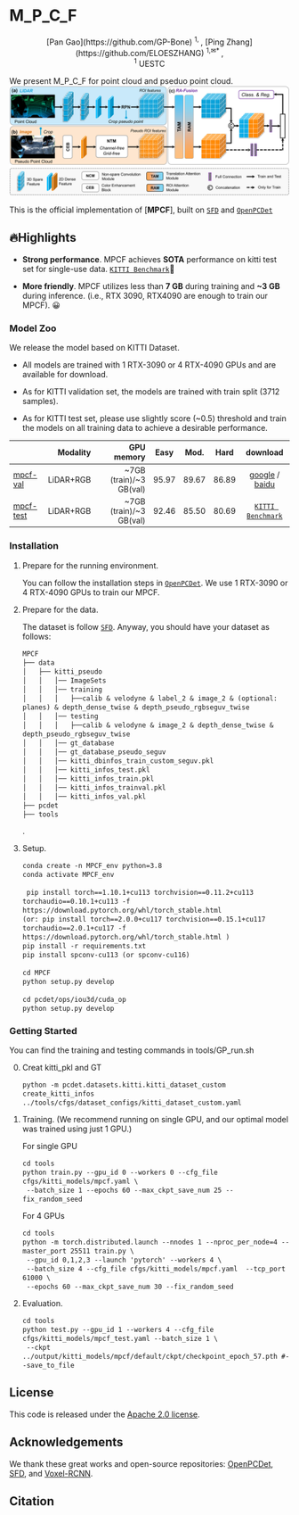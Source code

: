# M_P_C_F

<div align="center">
[Pan Gao](https://github.com/GP-Bone) <sup>1, </sup>,
[Ping Zhang](https://github.com/ELOESZHANG) <sup>1,✉* </sup>,
<br>
<sup>1</sup> UESTC
<br>
</div>

   We present M_P_C_F for point cloud and pseduo point cloud. 
![](./MPCF.png)

This is the official implementation of [**MPCF**], built on [`SFD`](https://github.com/LittlePey/SFD) and [`OpenPCDet`](https://github.com/open-mmlab/OpenPCDet) 



## 🔥Highlights

* **Strong performance**. MPCF achieves **SOTA** performance on kitti test set for single-use data. [`KITTI Benchmark`](https://www.cvlibs.net/datasets/kitti/eval_object.php?obj_benchmark=3d)💪

* **More friendly**. MPCF utilizes less than **7 GB** during training and  **~3 GB** during inference. (i.e., RTX 3090, RTX4090 are enough to train our MPCF). 😀




### Model Zoo
We release the model based on KITTI Dataset.

* All models are trained with 1 RTX-3090 or 4 RTX-4090 GPUs and are available for download. 

* As for KITTI validation set, the models are trained with train split (3712 samples).

* As for KITTI test set, please use slightly score (~0.5) threshold and train the models on all training data to achieve a desirable performance.

|                                             |Modality|GPU memory| Easy | Mod. | Hard  | download | 
|---------------------------------------------|----------:|----------:|:-------:|:-------:|:-------:|:---------:|
| [mpcf-val](tools/cfgs/kitti_models/mpcf.yaml)|LiDAR+RGB|~7GB (train)/~3 GB(val) |95.97 |89.67| 86.89| [google](https://drive.google.com/file/d/1AT2sthr0YhI5ZurtwLghpp60baefC1C_/view?usp=sharing) / [baidu]() | 
| [mpcf-test](tools/cfgs/kitti_models/mpcf_can.yaml)|LiDAR+RGB |~7GB (train)/~3 GB(val)| 92.46 |85.50 |80.69 | [`KITTI Benchmark`](https://www.cvlibs.net/datasets/kitti/eval_object.php?obj_benchmark=3d) |


### Installation
1.  Prepare for the running environment. 

    You can  follow the installation steps in [`OpenPCDet`](https://github.com/open-mmlab/OpenPCDet). We use 1 RTX-3090 or 4 RTX-4090 GPUs to train our MPCF.

2. Prepare for the data.  
    
    The dataset is follow [`SFD`](https://github.com/LittlePey/SFD). Anyway, you should have your dataset as follows:

    ```
    MPCF
    ├── data
    │   ├── kitti_pseudo
    │   │   │── ImageSets
    │   │   │── training
    │   │   │   ├──calib & velodyne & label_2 & image_2 & (optional: planes) & depth_dense_twise & depth_pseudo_rgbseguv_twise
    │   │   │── testing
    │   │   │   ├──calib & velodyne & image_2 & depth_dense_twise & depth_pseudo_rgbseguv_twise
    │   │   │── gt_database
    │   │   │── gt_database_pseudo_seguv
    │   │   │── kitti_dbinfos_train_custom_seguv.pkl
    │   │   │── kitti_infos_test.pkl
    │   │   │── kitti_infos_train.pkl
    │   │   │── kitti_infos_trainval.pkl
    │   │   │── kitti_infos_val.pkl
    ├── pcdet
    ├── tools
    ```
    .

3. Setup.

    ```
    conda create -n MPCF_env python=3.8
    conda activate MPCF_env
    
     pip install torch==1.10.1+cu113 torchvision==0.11.2+cu113 torchaudio==0.10.1+cu113 -f https://download.pytorch.org/whl/torch_stable.html
    (or: pip install torch==2.0.0+cu117 torchvision==0.15.1+cu117 torchaudio==2.0.1+cu117 -f https://download.pytorch.org/whl/torch_stable.html )
    pip install -r requirements.txt
    pip install spconv-cu113 (or spconv-cu116)

    cd MPCF
    python setup.py develop
    
    cd pcdet/ops/iou3d/cuda_op
    python setup.py develop

    ```

### Getting Started

   You can find the training and testing commands in tools/GP_run.sh

0. Creat kitti_pkl and GT  

    ```
    python -m pcdet.datasets.kitti.kitti_dataset_custom create_kitti_infos ../tools/cfgs/dataset_configs/kitti_dataset_custom.yaml
    ```
    
1. Training. (We recommend running on single GPU, and our optimal model was trained using just 1 GPU.)

    For single GPU 
    ```
    cd tools
    python train.py --gpu_id 0 --workers 0 --cfg_file cfgs/kitti_models/mpcf.yaml \
     --batch_size 1 --epochs 60 --max_ckpt_save_num 25 --fix_random_seed
    ```
    
    For 4 GPUs
    ```
    cd tools
    python -m torch.distributed.launch --nnodes 1 --nproc_per_node=4 --master_port 25511 train.py \
     --gpu_id 0,1,2,3 --launch 'pytorch' --workers 4 \
     --batch_size 4 --cfg_file cfgs/kitti_models/mpcf.yaml  --tcp_port 61000 \
     --epochs 60 --max_ckpt_save_num 30 --fix_random_seed
    ```

2. Evaluation.

    ```
    cd tools
    python test.py --gpu_id 1 --workers 4 --cfg_file cfgs/kitti_models/mpcf_test.yaml --batch_size 1 \
     --ckpt ../output/kitti_models/mpcf/default/ckpt/checkpoint_epoch_57.pth #--save_to_file 
    ```
    
## License

This code is released under the [Apache 2.0 license](LICENSE).
    
## Acknowledgements
We thank these great works and open-source repositories:
[OpenPCDet](https://github.com/open-mmlab/OpenPCDet), [SFD](https://github.com/LittlePey/SFD), and [Voxel-RCNN](https://github.com/djiajunustc/Voxel-R-CNN).

## Citation
